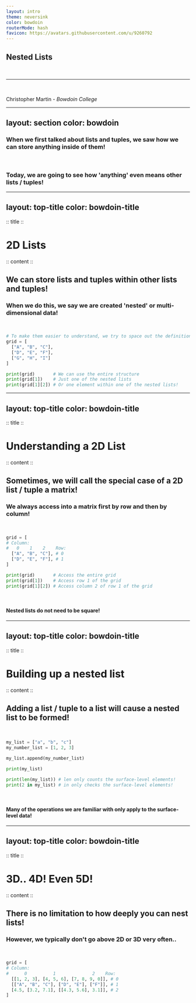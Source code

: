 ```yaml
---
layout: intro
theme: neversink
color: bowdoin
routerMode: hash
favicon: https://avatars.githubusercontent.com/u/9260792
---
```


## Nested Lists <twemoji-nesting-dolls />

<br>

<hr><br>

Christopher Martin - _Bowdoin College_ <a href="https://bowdoin.edu/" class="ns-c-iconlink"><mdi-open-in-new /></a>
<Email v="c.martin@bowdoin.edu" />

---
layout: section
color: bowdoin
---

### When we first talked about lists and tuples, we saw how we can store anything inside of them!

<br>

### Today, we are going to see how 'anything' even means other lists / tuples!

<twemoji-thinking-face v-drag="[874,421,88,88]" />

---
layout: top-title
color: bowdoin-title
---

:: title ::

# 2D Lists

:: content ::

## We can store lists and tuples within other lists and tuples!

### When we do this, we say we are created 'nested' or multi-dimensional data!

<br>

```python {monaco-run} {editorOptions: {lineNumbers:'on', fontSize:16}}
# To make them easier to understand, we try to space out the definition
grid = [
  ["A", "B", "C"],
  ["D", "E", "F"],
  ["G", "H", "I"]
]

print(grid)       # We can use the entire structure
print(grid[1])    # Just one of the nested lists
print(grid[1][2]) # Or one element within one of the nested lists!
```

<twemoji-nesting-dolls v-drag="[813,437,69,69,-13]" />
<twemoji-thinking-face v-drag="[874,421,88,88]" />

---
layout: top-title
color: bowdoin-title
---

:: title ::

# Understanding a 2D List

:: content ::

## Sometimes, we will call the special case of a 2D list / tuple a matrix!
### We always access into a matrix first by row and then by column!

<br>

```python {monaco-run} {editorOptions: {lineNumbers:'on', fontSize:14}}
grid = [
# Column:
#   0    1    2    Row:
  ["A", "B", "C"], # 0
  ["D", "E", "F"], # 1
]

print(grid)       # Access the entire grid
print(grid[1])    # Access row 1 of the grid
print(grid[1][2]) # Access column 2 of row 1 of the grid
```

<br>

#### Nested lists do not need to be square!

---
layout: top-title
color: bowdoin-title
---

:: title ::

# Building up a nested list

:: content ::

## Adding a list / tuple to a list will cause a nested list to be formed!

<br>

```python {monaco-run} {editorOptions: {lineNumbers:'on', fontSize:18}}
my_list = ["a", "b", "c"]
my_number_list = [1, 2, 3]

my_list.append(my_number_list)

print(my_list)

print(len(my_list)) # len only counts the surface-level elements!
print(2 in my_list) # in only checks the surface-level elements!
```

<br>

#### Many of the operations we are familiar with only apply to the surface-level data!

---
layout: top-title
color: bowdoin-title
---

:: title ::

# 3D.. 4D! Even 5D!

:: content ::

## There is no limitation to how deeply you can nest lists!
### However, we typically don't go above 2D or 3D very often..

<br>

```python {monaco-run} {editorOptions: {lineNumbers:'on', fontSize:14}}
grid = [
# Column:
#      0          1              2    Row:
  [[1, 2, 3], [4, 5, 6], [7, 8, 9, 0]], # 0
  [["A", "B", "C"], ["D", "E"], ["F"]], # 1
  [4.5, [3.2, 7.1], [[4.3, 5.6], 3.1]], # 2
]
```

<twemoji-nesting-dolls v-drag="[813,437,69,69,-13]" />
<twemoji-astonished-face v-drag="[874,421,88,88]" />
